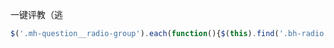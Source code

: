 一键评教（逃

```javascript
$('.mh-question__radio-group').each(function(){$(this).find('.bh-radio').first().find('input').attr('checked','true');});
```